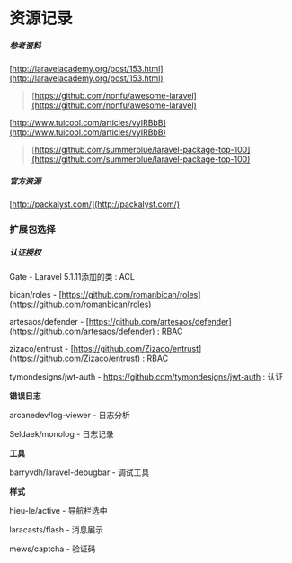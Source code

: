 # 资源记录

##### 参考资料

[http://laravelacademy.org/post/153.html](http://laravelacademy.org/post/153.html)

> [https://github.com/nonfu/awesome-laravel](https://github.com/nonfu/awesome-laravel)

[http://www.tuicool.com/articles/vyIRBbB](http://www.tuicool.com/articles/vyIRBbB)

> [https://github.com/summerblue/laravel-package-top-100](https://github.com/summerblue/laravel-package-top-100)

##### 官方资源

[http://packalyst.com/](http://packalyst.com/)

### 扩展包选择

##### 认证授权

Gate - Laravel 5.1.11添加的类 : ACL

bican/roles - [https://github.com/romanbican/roles](https://github.com/romanbican/roles)

artesaos/defender - [https://github.com/artesaos/defender](https://github.com/artesaos/defender) : RBAC

zizaco/entrust - [https://github.com/Zizaco/entrust](https://github.com/Zizaco/entrust) : RBAC

tymondesigns/jwt-auth - https://github.com/tymondesigns/jwt-auth : 认证

**错误日志**

arcanedev/log-viewer - 日志分析

Seldaek/monolog - 日志记录

**工具**

barryvdh/laravel-debugbar - 调试工具

**样式**

hieu-le/active - 导航栏选中

laracasts/flash - 消息展示

mews/captcha - 验证码

